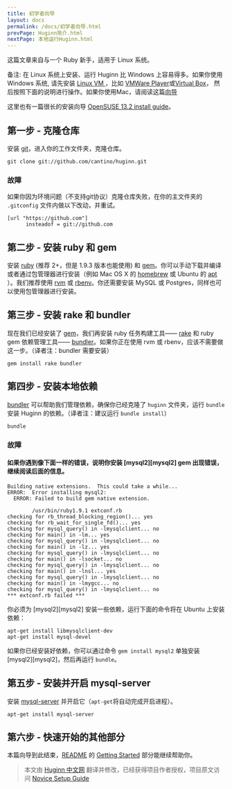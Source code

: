 ```yaml
---
title: 初学者向导
layout: docs
permalink: /docs/初学者向导.html
prevPage: Huginn简介.html
nextPage: 本地运行Huginn.html
---
```


这篇文章来自与一个 Ruby 新手，适用于 Linux 系统。

备注:  在 Linux 系统上安装、运行 Huginn 比 Windows 上容易得多。如果你使用 Windows 系统, 请先安装 [Linux VM ](http://www.osboxes.org/)，比如 [VMWare Player](https://www.vmware.com/products/player)或[Virtual Box](https://www.virtualbox.org/)，
然后按照下面的说明进行操作。如果你使用Mac，请阅读这篇[向导](https://github.com/cantino/huginn/wiki/Novice-Setup-Guide-for-Mac)

这里也有一篇很长的安装向导 [OpenSUSE 13.2 install guide](https://github.com/cantino/huginn/wiki/OpenSUSE-13.2---From-distro-install-to-installed-Huginn)。

## 第一步 - 克隆仓库

安装 [git][git]，进入你的工作文件夹，克隆仓库。

[git]:http://git-scm.com/

```shell
git clone git://github.com/cantino/huginn.git
```

### 故障

如果你因为环境问题（不支持git协议）克隆仓库失败，在你的主文件夹的 `.gitconfig` 文件内做以下改动，并重试。

```shell
[url "https://github.com"]
      insteadof = git://github.com
```

## 第二步 - 安装 ruby 和 gem

安装 [ruby][ruby] (推荐 2+，但是 1.9.3 版本也能使用) 和 [gem][gem]。你可以手动下载并编译或者通过包管理器进行安装（例如 Mac OS X 的 [homebrew][homebrew] 或 Ubuntu 的 [apt][apt] ）。我们推荐使用 [rvm](http://rvm.io/) 或 [rbenv](https://github.com/sstephenson/rbenv)。你还需要安装 MySQL 或 Postgres，同样也可以使用包管理器进行安装。

[ruby]: http://www.ruby-lang.org/en/
[gem]: http://rubygems.org/
[apt]: http://linux.die.net/man/8/apt-get
[homebrew]: http://brew.sh

## 第三步 - 安装 rake 和 bundler

现在我们已经安装了 [gem][gem]，我们再安装 ruby 任务构建工具—— [rake][rake] 和 ruby gem 依赖管理工具—— [bundler][bundler]。如果你正在使用 rvm 或 rbenv，应该不需要做这一步。（译者注：bundler 需要安装）

```shell
gem install rake bundler
```

[rake]: http://rake.rubyforge.org/
[bundler]: http://gembundler.com/

## 第四步 - 安装本地依赖

[bundler][bundler] 可以帮助我们管理依赖，确保你已经克隆了 `huginn` 文件夹，运行 `bundle` 安装 Huginn 的依赖。（译者注：建议运行 `bundle install`）

```shell
bundle
```

### 故障

#### 如果你遇到像下面一样的错误，说明你安装 [mysql2][mysql2] gem 出现错误，继续阅读后面的信息。

```
Building native extensions.  This could take a while...
ERROR:  Error installing mysql2:
  ERROR: Failed to build gem native extension.

        /usr/bin/ruby1.9.1 extconf.rb
checking for rb_thread_blocking_region()... yes
checking for rb_wait_for_single_fd()... yes
checking for mysql_query() in -lmysqlclient... no
checking for main() in -lm... yes
checking for mysql_query() in -lmysqlclient... no
checking for main() in -lz... yes
checking for mysql_query() in -lmysqlclient... no
checking for main() in -lsocket... no
checking for mysql_query() in -lmysqlclient... no
checking for main() in -lnsl... yes
checking for mysql_query() in -lmysqlclient... no
checking for main() in -lmygcc... no
checking for mysql_query() in -lmysqlclient... no
*** extconf.rb failed ***
```

你必须为 [mysql2][mysql2] 安装一些依赖，运行下面的命令将在 Ubuntu 上安装依赖：

```shell
apt-get install libmysqlclient-dev
apt-get install mysql-devel
```

[mysql2-deps]: https://github.com/brianmario/mysql2#installing

如果你已经安装好依赖，你可以通过命令 `gem install mysql2` 单独安装 [mysql2][mysql2]，然后再运行 `bundle`。

## 第五步 - 安装并开启 mysql-server
安装 [mysql-server][mysql-server] 并开启它（`apt-get`将自动完成开启进程）。

[mysql-server]: https://launchpad.net/mysql-server

```shell
apt-get install mysql-server
```

## 第六步 - 快速开始的其他部分

本篇向导到此结束，[README][README] 的 [Getting Started][getting-started] 部分能继续帮助你。

[getting-started]: https://github.com/cantino/huginn#getting-started
[README]: https://github.com/cantino/huginn#readme

> 本文由 [Huginn 中文网](http://huginn.cn) 翻译并修改，已经获得项目作者授权，项目原文访问 [Novice Setup Guide](https://github.com/cantino/huginn/wiki/Novice-setup-guide)


